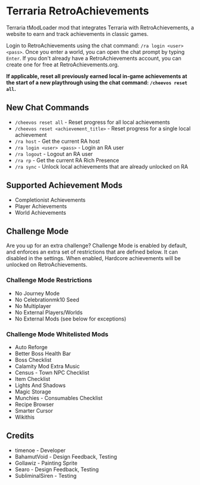# Terraria RetroAchievements

Terraria tModLoader mod that integrates Terraria with RetroAchievements, a website to earn and track achievements in classic games.

Login to RetroAchievements using the chat command: `/ra login <user> <pass>`. Once you enter a world, you can open the chat prompt by typing `Enter`. If you don't already have a RetroAchievements account, you can create one for free at RetroAchievements.org.

**If applicable, reset all previously earned local in-game achievements at the start of a new playthrough using the chat command: `/cheevos reset all`.**

## New Chat Commands
- `/cheevos reset all` - Reset progress for all local achievements
- `/cheevos reset <achievement_title>` - Reset progress for a single local achievement
- `/ra host` - Get the current RA host
- `/ra login <user> <pass>` - Login an RA user
- `/ra logout` - Logout an RA user
- `/ra rp` - Get the current RA Rich Presence
- `/ra sync` - Unlock local achievements that are already unlocked on RA

## Supported Achievement Mods
- Completionist Achievements
- Player Achievements
- World Achievements

## Challenge Mode
Are you up for an extra challenge? Challenge Mode is enabled by default, and enforces an extra set of restrictions that are defined below. It can disabled in the settings. When enabled, Hardcore achievements will be unlocked on RetroAchievements.

### Challenge Mode Restrictions
- No Journey Mode
- No Celebrationmk10 Seed
- No Multiplayer
- No External Players/Worlds
- No External Mods (see below for exceptions)

### Challenge Mode Whitelisted Mods
- Auto Reforge
- Better Boss Health Bar
- Boss Checklist
- Calamity Mod Extra Music
- Census - Town NPC Checklist
- Item Checklist
- Lights And Shadows
- Magic Storage
- Munchies - Consumables Checklist
- Recipe Browser
- Smarter Cursor
- Wikithis

## Credits
- timenoe - Developer
- BahamutVoid - Design Feedback, Testing
- Gollawiz - Painting Sprite
- Searo - Design Feedback, Testing
- SubliminalSiren - Testing